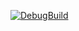 [![DebugBuild](https://github.com/takuma000000/GE3_DirectX/actions/workflows/DebugBuild.yml/badge.svg)](https://github.com/takuma000000/GE3_DirectX/actions/workflows/DebugBuild.yml)
